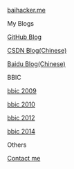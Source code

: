 [baihacker.me](http://baihacker.me/)

My Blogs

[GitHub Blog](http://baihacker.github.io/main/)

[CSDN Blog(Chinese)](http://blog.csdn.net/baihacker)

[Baidu Blog(Chinese)](http://hi.baidu.com/feixue)

BBIC

[bbic 2009](http://cstest.scu.edu.cn/soj/contest/contest.action?cid=202)

[bbic 2010](http://cstest.scu.edu.cn/soj/contest/contest.action?cid=249)

[bbic 2012](http://cstest.scu.edu.cn/soj/contest/contest.action?cid=329)

[bbic 2014](http://cstest.scu.edu.cn/soj/contest/contest.action?cid=346)

Others

[Contact me](https://github.com/baihacker/main/issues/1)
